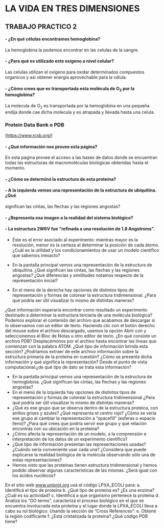 # LA VIDA EN TRES DIMENSIONES

## TRABAJO PRACTICO 2



#### - ¿En qué células encontramos hemoglobina?
La hemoglobina la podemos encontrar en las celulas de la sangre.
#### - ¿Para qué es utilizado este oxígeno a nivel celular?
Las celulas utilizan el oxígeno para oxidar determinados compuestos organicos y asi obtener energia aprovechable para la célula.
#### - ¿Cómo crees que es transportada esta molécula de O<sub>2</sub> por la hemoglobina?
La molecula de O<sub>2</sub> es transportada por la hemoglobina en una pequeña endija donde cae dicha molecula y es atrapada y llevada hasta una celula.

### Protein Data Bank o PDB
 (https://www.rcsb.org/)
#### - ¿Qué información nos provee esta página?
En esta pagina provee el acceso a las bases de datos donde se encuentran todas las estructuras de macromoléculas biológicas obtenidas hasta el momento.
#### - ¿Cómo se determinó la estructura de esta proteína?
#### - A la izquierda vemos una representación de la estructura de ubiquitina. ¿Qué
significan las cintas, las flechas y las regiones angostas?
#### - ¿Representa esa imagen a la realidad del sistema biológico?
#### - La estructura 2W6V fue “refinada a una resolución de 1.8 Angstroms”.
- Éste es el error asociado al experimento: mientras mayor es la
resolución, menor es la certeza al determinar la posición de cada átomo.
¿Cuál es la utilidad y los condicionamientos de usar un modelo
científico que sabemos inexacto?



- En la pantalla principal vemos una representación de la estructura de
ubiquitina. ¿Qué significan las cintas, las flechas y las regiones angostas?
¿Qué diferencias y similitudes notamos respecto de la representación
inicial?
- En el menú de la derecha hay opciones de distintos tipos de representación y
formas de colorear la estructura tridimensional. ¿Para qué podría ser útil
visualizar lo mismo de distintas maneras?


¿Qué información esperaría encontrar como resultado un experimento
destinado a determinar la estructura terciaria de una molécula
biológica?
Podemos explorar el contenido del archivo que acabamos de descargar si lo
observamos con un editor de texto. Haciendo clic con el botón derecho del
mouse sobre el archivo descargado, usemos la opción Abrir con y
seleccionemos el Bloc de Notas u otro editor de texto. ¿En qué consiste un
archivo PDB?
Desplacémonos por el archivo hasta encontrar las líneas que comienzan con
la palabra ATOM. ¿Qué tipo de información brinda esta sección?
¿Podríamos extraer de este archivo información sobre la estructura primaria
de la proteína en cuestión? ¿Cómo se presenta dicha información y qué
significa la representación? Desde el punto de vista computacional:¿de qué
tipo de dato se trata esta información?








- En la pantalla principal vemos una representación de la estructura de
hemoglobina. ¿Qué significan las cintas, las flechas y las regiones angostas?
- En el menú de la izquierda hay opciones de distintos tipos de representación y
formas de colorear la estructura tridimensional ¿Para qué podría ser útil
visualizar lo mismo de distintas maneras?
- ¿Qué es ese grupo que se observa dentro de la estructura proteica, con anillos
grises y azules? ¿Qué representa el centro rojo? ¿Cómo se vería ese grupo al
cambiar la representación a “spacefill” (esferas o espacio lleno)? ¿Para qué
crees que podría servir ese grupo y qué relación encontrás con su ubicación en
la proteína?
- ¿Cómo afecta la representación de un modelo, a la comprensión e
interpretación de los datos de un experimento científico?
- ¿Qué tipo de información presentan las representaciones usadas?
¿Cuándo sería conveniente usar cada una? ¿Considera que puede
explicarse la realidad biológica de la molécula observando sólo una de
estas representaciones?
- Hemos visto que las proteínas tienen estructura tridimensional y hemos
podido observar algunas características de las mismas. ¿Será igual con
los ácidos nucléicos?


En el sitio web www.uniprot.org usá el código LPXA_ECOLI para:
a. Identificá el tipo de proteína
b. ¿Qué tipo de proteína es? ¿Es una enzima? ¿Cuál es su actividad?
c. Identificá a que organismo pertenece la proteína
d. Analizá los “GO terms”, caracterizá el proceso biológico en el que se
encuentra involucrada esta proteína y el lugar donde la LPXA_ECOLI lleva a
cabo su rol biológico.
Usando la sección de “Cross References”:
e. Obtené la región codificante
f. ¿Está cristalizada la proteína? ¿Qué código PDB tiene?

